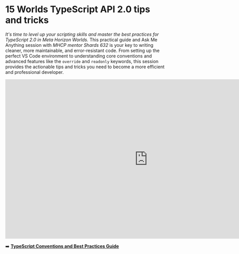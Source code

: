 # 15 Worlds TypeScript API 2.0 tips and tricks
*It's time to level up your scripting skills and master the best practices for TypeScript 2.0 in Meta Horizon Worlds.* This practical guide and Ask Me Anything session with *MHCP mentor Shards 632* is your key to writing cleaner, more maintainable, and error-resistant code. From setting up the perfect VS Code environment to understanding core conventions and advanced features like the `override` and `readonly` keywords, this session provides the actionable tips and tricks you need to become a more efficient and professional developer.

<iframe width="890" height="501" src="https://www.youtube.com/embed/6dl5hbpPTVE" title="Worlds TypeScript API 2.0 Tips and Tricks" frameborder="0" allow="accelerometer; autoplay; clipboard-write; encrypted-media; gyroscope; picture-in-picture; web-share" referrerpolicy="strict-origin-when-cross-origin" allowfullscreen></iframe>

➡️ **[TypeScript Conventions and Best Practices Guide](../scripting-concepts-persistence-apis/typescript-conventions-best-practices/)**